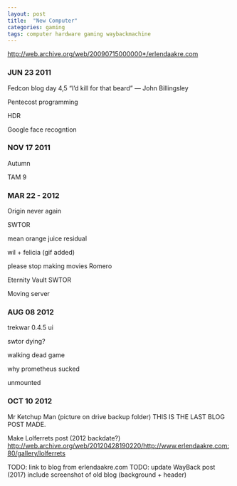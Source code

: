 ```yaml
---
layout: post
title:  "New Computer"
categories: gaming
tags: computer hardware gaming waybackmachine
---
```


http://web.archive.org/web/20090715000000*/erlendaakre.com

### JUN 23 2011

Fedcon blog day 4,5
	“I’d kill for that beard” — John Billingsley

Pentecost programming

HDR

Google face recogntion

### NOV 17 2011

Autumn

TAM 9

### MAR 22 - 2012

Origin never again

SWTOR

mean orange juice residual

wil + felicia (gif added)

please stop making movies Romero

Eternity Vault SWTOR

Moving server

### AUG 08 2012

trekwar 0.4.5 ui

swtor dying?

walking dead game

why prometheus sucked

unmounted

### OCT 10 2012

Mr Ketchup Man (picture on drive backup folder) THIS IS THE LAST BLOG POST MADE.

Make Lolferrets post (2012 backdate?)
	http://web.archive.org/web/20120428190220/http://www.erlendaakre.com:80/gallery/lolferrets



TODO: link to blog from erlendaakre.com
TODO: update WayBack post (2017) include screenshot of old blog (background + header)
